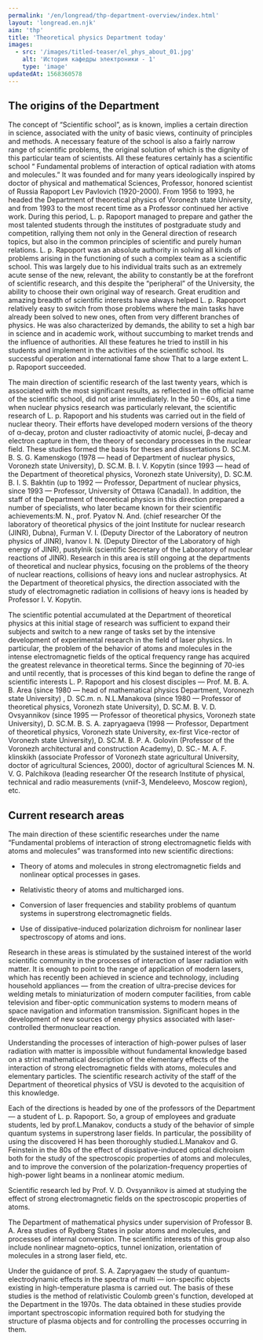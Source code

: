 ```yaml
---
permalink: '/en/longread/thp-department-overview/index.html'
layout: 'longread.en.njk'
aim: 'thp'
title: 'Theoretical physics Department today'
images:
  - src: '/images/titled-teaser/el_phys_about_01.jpg'
    alt: 'История кафедры электроники - 1'
    type: 'image'
updatedAt: 1568360578
---
```

The origins of the Department
-----------------------------

The concept of “Scientific school”, as is known, implies a certain direction in science, associated with the unity of basic views, continuity of principles and methods. A necessary feature of the school is also a fairly narrow range of scientific problems, the original solution of which is the dignity of this particular team of scientists. All these features certainly has a scientific school “ Fundamental problems of interaction of optical radiation with atoms and molecules.” It was founded and for many years ideologically inspired by doctor of physical and mathematical Sciences, Professor, honored scientist of Russia Rapoport Lev Pavlovich (1920-2000). From 1956 to 1993, he headed the Department of theoretical physics of Voronezh state University, and from 1993 to the most recent time as a Professor continued her active work. During this period, L. p. Rapoport managed to prepare and gather the most talented students through the institutes of postgraduate study and competition, rallying them not only in the General direction of research topics, but also in the common principles of scientific and purely human relations. L. p. Rapoport was an absolute authority in solving all kinds of problems arising in the functioning of such a complex team as a scientific school. This was largely due to his individual traits such as an extremely acute sense of the new, relevant, the ability to constantly be at the forefront of scientific research, and this despite the “peripheral” of the University, the ability to choose their own original way of research. Great erudition and amazing breadth of scientific interests have always helped L. p. Rapoport relatively easy to switch from those problems where the main tasks have already been solved to new ones, often from very different branches of physics. He was also characterized by demands, the ability to set a high bar in science and in academic work, without succumbing to market trends and the influence of authorities. All these features he tried to instill in his students and implement in the activities of the scientific school. Its successful operation and international fame show That to a large extent L. p. Rapoport succeeded.

The main direction of scientific research of the last twenty years, which is associated with the most significant results, as reflected in the official name of the scientific school, did not arise immediately. In the 50 – 60s, at a time when nuclear physics research was particularly relevant, the scientific research of L. p. Rapoport and his students was carried out in the field of nuclear theory. Their efforts have developed modern versions of the theory of α-decay, proton and cluster radioactivity of atomic nuclei, β-decay and electron capture in them, the theory of secondary processes in the nuclear field. These studies formed the basis for theses and dissertations D. SC.M. B. S. G. Kamenskogo (1978 — head of Department of nuclear physics, Voronezh state University), D. SC.M. B. I. V. Kopytin (since 1993 — head of the Department of theoretical physics, Voronezh state University), D. SC.M. B. I. S. Bakhtin (up to 1992 — Professor, Department of nuclear physics, since 1993 — Professor, University of Ottawa (Canada)). In addition, the staff of the Department of theoretical physics in this direction prepared a number of specialists, who later became known for their scientific achievements:M. N., prof. Pyatov N. And. (chief researcher Of the laboratory of theoretical physics of the joint Institute for nuclear research (JINR), Dubna), Furman V. I. (Deputy Director of the Laboratory of neutron physics of JINR), Ivanov I. N. (Deputy Director of the Laboratory of high energy of JINR), pustylnik (scientific Secretary of the Laboratory of nuclear reactions of JINR). Research in this area is still ongoing at the departments of theoretical and nuclear physics, focusing on the problems of the theory of nuclear reactions, collisions of heavy ions and nuclear astrophysics. At the Department of theoretical physics, the direction associated with the study of electromagnetic radiation in collisions of heavy ions is headed by Professor I. V. Kopytin.

The scientific potential accumulated at the Department of theoretical physics at this initial stage of research was sufficient to expand their subjects and switch to a new range of tasks set by the intensive development of experimental research in the field of laser physics. In particular, the problem of the behavior of atoms and molecules in the intense electromagnetic fields of the optical frequency range has acquired the greatest relevance in theoretical terms. Since the beginning of 70-ies and until recently, that is processes of this kind began to define the range of scientific interests L. P. Rapoport and his closest disciples — Prof. M. B. A. B. Area (since 1980 — head of mathematical physics Department, Voronezh state University) , D. SC.m. n. N.L.Manakova (since 1980 — Professor of theoretical physics, Voronezh state University), D. SC.M. B. V. D. Ovsyannikov (since 1995 — Professor of theoretical physics, Voronezh state University), D. SC.M. B. S. A. zapryagaeva (1998 — Professor, Department of theoretical physics, Voronezh state University, ex-first Vice-rector of Voronezh state University), D. SC.M. B. P. A. Golovin (Professor of the Voronezh architectural and construction Academy), D. SC.- M. A. F. klinskikh (associate Professor of Voronezh state agricultural University, doctor of agricultural Sciences, 2000), doctor of agricultural Sciences M. N. V. G. Palchikova (leading researcher Of the research Institute of physical, technical and radio measurements (vniif-3, Mendeleevo, Moscow region), etc.

Current research areas
----------------------

The main direction of these scientific researches under the name “Fundamental problems of interaction of strong electromagnetic fields with atoms and molecules” was transformed into new scientific directions:

- Theory of atoms and molecules in strong electromagnetic fields and nonlinear optical processes in gases.

- Relativistic theory of atoms and multicharged ions.

- Conversion of laser frequencies and stability problems of quantum systems in superstrong electromagnetic fields.

- Use of dissipative-induced polarization dichroism for nonlinear laser spectroscopy of atoms and ions.

Research in these areas is stimulated by the sustained interest of the world scientific community in the processes of interaction of laser radiation with matter. It is enough to point to the range of application of modern lasers, which has recently been achieved in science and technology, including household appliances — from the creation of ultra-precise devices for welding metals to miniaturization of modern computer facilities, from cable television and fiber-optic communication systems to modern means of space navigation and information transmission. Significant hopes in the development of new sources of energy physics associated with laser-controlled thermonuclear reaction.

Understanding the processes of interaction of high-power pulses of laser radiation with matter is impossible without fundamental knowledge based on a strict mathematical description of the elementary effects of the interaction of strong electromagnetic fields with atoms, molecules and elementary particles. The scientific research activity of the staff of the Department of theoretical physics of VSU is devoted to the acquisition of this knowledge.

Each of the directions is headed by one of the professors of the Department — a student of L. p. Rapoport. So, a group of employees and graduate students, led by prof.L.Manakov, conducts a study of the behavior of simple quantum systems in superstrong laser fields. In particular, the possibility of using the discovered H has been thoroughly studied.L.Manakov and G. Feinstein in the 80s of the effect of dissipative-induced optical dichroism both for the study of the spectroscopic properties of atoms and molecules, and to improve the conversion of the polarization-frequency properties of high-power light beams in a nonlinear atomic medium.

Scientific research led by Prof. V. D. Ovsyannikov is aimed at studying the effect of strong electromagnetic fields on the spectroscopic properties of atoms.

The Department of mathematical physics under supervision of Professor B. A. Area studies of Rydberg States in polar atoms and molecules, and processes of internal conversion. The scientific interests of this group also include nonlinear magneto-optics, tunnel ionization, orientation of molecules in a strong laser field, etc.

Under the guidance of prof. S. A. Zapryagaev the study of quantum-electrodynamic effects in the spectra of multi — ion-specific objects existing in high-temperature plasma is carried out. The basis of these studies is the method of relativistic Coulomb green's function, developed at the Department in the 1970s. The data obtained in these studies provide important spectroscopic information required both for studying the structure of plasma objects and for controlling the processes occurring in them.
